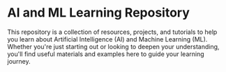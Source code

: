 # AI and ML Learning Repository

This repository is a collection of resources, projects, and tutorials to help you learn about Artificial Intelligence (AI) and Machine Learning (ML). Whether you're just starting out or looking to deepen your understanding, you'll find useful materials and examples here to guide your learning journey.

